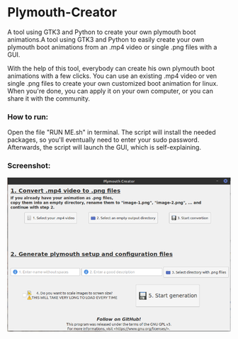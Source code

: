 # Plymouth-Creator
A tool using GTK3 and Python to create your own plymouth boot animations.A tool using GTK3 and Python to easily create your own plymouth boot animations from an .mp4 video or single .png files with a GUI.

With the help of this tool, everybody can create his own plymouth boot animations with a few clicks.
You can use an existing .mp4 video or ven single .png files to create your own customized boot animation for linux.
When you're done, you can apply it on your own computer, or you can share it with the community.

### How to run:
Open the file "RUN ME.sh" in terminal.
The script will install the needed packages, so you'll eventually need to enter your sudo password.
Afterwards, the script will launch the GUI, which is self-explaining.

### Screenshot:
![screenshot1](https://raw.githubusercontent.com/Techcrafter/Plymouth-Creator/master/SCREENSHOTS/screenshot1.png)

